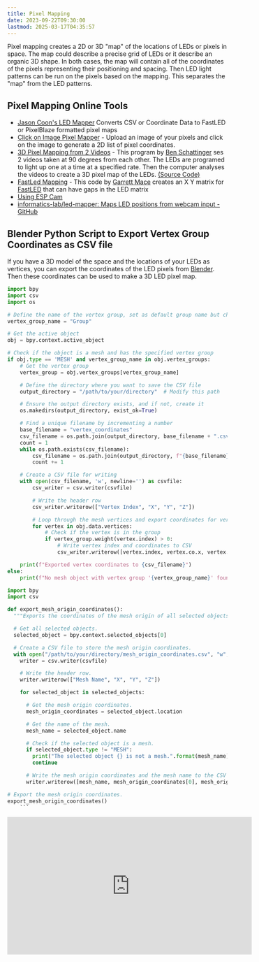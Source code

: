 ```yaml
---
title: Pixel Mapping
date: 2023-09-22T09:30:00
lastmod: 2025-03-17T04:35:57
---
```


Pixel mapping creates a 2D or 3D "map" of the locations of LEDs or pixels in space. The map could describe a precise grid of LEDs or it describe an organic 3D shape. In both cases, the map will contain all of the coordinates of the pixels representing their positioning and spacing. Then LED light patterns can be run on the pixels based on the mapping. This separates the "map" from the LED patterns.

## Pixel Mapping Online Tools

- [Jason Coon's LED Mapper](https://jasoncoon.github.io/led-mapper/) Converts CSV or Coordinate Data to FastLED or PixelBlaze formatted pixel maps
- [Click on Image Pixel Mapper](http://app.bhencke.com/pixelmap.html) - Upload an image of your pixels and click on the image to generate a 2D list of pixel coordinates.
- [3D Pixel Mapping from 2 Videos](https://led3dmap.lights0123.com/) - This program by [Ben Schattinger](https://lights0123.com/) ses 2 videos taken at 90 degrees from each other. The LEDs are programed to light up one at a time at a specified rate. Then the computer analyses the videos to create a 3D pixel map of the LEDs. [(Source Code)](https://github.com/lights0123/LED3DMap)
- [FastLed Mapping](https://macetech.github.io/FastLED-XY-Map-Generator/) - This code by [Garrett Mace](https://macetech.com/) creates an X Y matrix for [FastLED](https://fastled.io/) that can have gaps in the LED matrix
- [Using ESP Cam](https://m.youtube.com/watch?v=Ueim2Ko8VWo)
- [informatics-lab/led-mapper: Maps LED positions from webcam input - GitHub](https://github.com/informatics-lab/led-mapper)

## Blender Python Script to Export Vertex Group Coordinates as CSV file

If you have a 3D model of the space and the locations of your LEDs as vertices, you can export the coordinates of the LED pixels from [Blender](../3d-modeling/blender/blender.md). Then these coordinates can be used to make a 3D LED pixel map.

```Python
import bpy
import csv
import os

# Define the name of the vertex group, set as default group name but change to your needs
vertex_group_name = "Group"

# Get the active object
obj = bpy.context.active_object

# Check if the object is a mesh and has the specified vertex group
if obj.type == 'MESH' and vertex_group_name in obj.vertex_groups:
    # Get the vertex group
    vertex_group = obj.vertex_groups[vertex_group_name]

    # Define the directory where you want to save the CSV file
    output_directory = "/path/to/your/directory"  # Modify this path

    # Ensure the output directory exists, and if not, create it
    os.makedirs(output_directory, exist_ok=True)

    # Find a unique filename by incrementing a number
    base_filename = "vertex_coordinates"
    csv_filename = os.path.join(output_directory, base_filename + ".csv")
    count = 1
    while os.path.exists(csv_filename):
        csv_filename = os.path.join(output_directory, f"{base_filename}_{count}.csv")
        count += 1

    # Create a CSV file for writing
    with open(csv_filename, 'w', newline='') as csvfile:
        csv_writer = csv.writer(csvfile)

        # Write the header row
        csv_writer.writerow(["Vertex Index", "X", "Y", "Z"])

        # Loop through the mesh vertices and export coordinates for vertices in the group
        for vertex in obj.data.vertices:
            # Check if the vertex is in the group
            if vertex_group.weight(vertex.index) > 0:
                # Write vertex index and coordinates to CSV
                csv_writer.writerow([vertex.index, vertex.co.x, vertex.co.y, vertex.co.z])

    print(f"Exported vertex coordinates to {csv_filename}")
else:
    print(f"No mesh object with vertex group '{vertex_group_name}' found.")
```

````Python
import bpy
import csv

def export_mesh_origin_coordinates():
  """Exports the coordinates of the mesh origin of all selected objects in Blender to a CSV file called `mesh_origin_coordinates.csv`, along with the name of the mesh."""

  # Get all selected objects.
  selected_object = bpy.context.selected_objects[0]

  # Create a CSV file to store the mesh origin coordinates.
  with open("/path/to/your/directory/mesh_origin_coordinates.csv", "w", newline='') as csvfile:
    writer = csv.writer(csvfile)

    # Write the header row.
    writer.writerow(["Mesh Name", "X", "Y", "Z"])

    for selected_object in selected_objects:

      # Get the mesh origin coordinates.
      mesh_origin_coordinates = selected_object.location

      # Get the name of the mesh.
      mesh_name = selected_object.name

      # Check if the selected object is a mesh.
      if selected_object.type != "MESH":
        print("The selected object {} is not a mesh.".format(mesh_name))
        continue

      # Write the mesh origin coordinates and the mesh name to the CSV file.
      writer.writerow([mesh_name, mesh_origin_coordinates[0], mesh_origin_coordinates[1], mesh_origin_coordinates[2]])

# Export the mesh origin coordinates.
export_mesh_origin_coordinates()
    ```
````

<div class="video-grid">

<div class="iframe-16-9-container">
<iframe class="youTubeIframe" width="560" height="315" src="https://www.youtube.com/embed/TvlpIojusBE" title="YouTube video player" frameborder="0" allow="accelerometer; autoplay; clipboard-write; encrypted-media; gyroscope; picture-in-picture; web-share" allowfullscreen></iframe>
</div>

</div>
